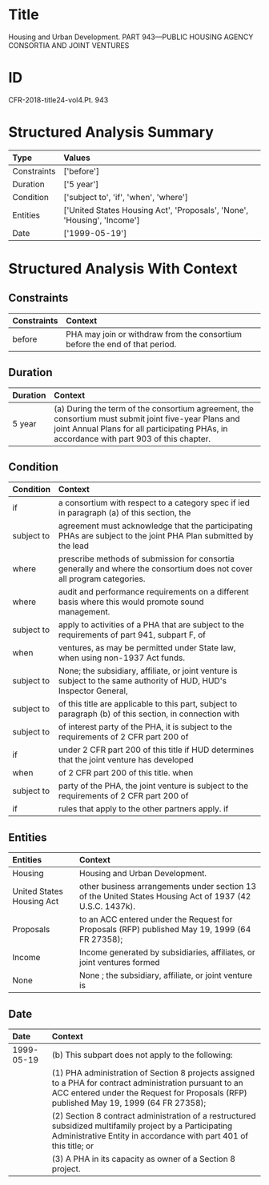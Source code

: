 # Title

 Housing and Urban Development. PART 943—PUBLIC HOUSING AGENCY CONSORTIA AND JOINT VENTURES


# ID

 CFR-2018-title24-vol4.Pt. 943


# Structured Analysis Summary

| Type        | Values                                                                  |
|:------------|:------------------------------------------------------------------------|
| Constraints | ['before']                                                              |
| Duration    | ['5 year']                                                              |
| Condition   | ['subject to', 'if', 'when', 'where']                                   |
| Entities    | ['United States Housing Act', 'Proposals', 'None', 'Housing', 'Income'] |
| Date        | ['1999-05-19']                                                          |


# Structured Analysis With Context

 


## Constraints

| Constraints   | Context                                                                      |
|:--------------|:-----------------------------------------------------------------------------|
| before        | PHA may join or withdraw from the consortium before  the end of that period. |


## Duration

| Duration   | Context                                                                                                                                                                                           |
|:-----------|:--------------------------------------------------------------------------------------------------------------------------------------------------------------------------------------------------|
| 5 year     | (a) During the term of the consortium agreement, the consortium must submit joint five-year Plans and joint Annual Plans for all participating PHAs, in accordance with part 903 of this chapter. |


## Condition

| Condition   | Context                                                                                                                  |
|:------------|:-------------------------------------------------------------------------------------------------------------------------|
| if          | a consortium with respect to a category spec if ied in paragraph (a) of this section, the                                |
| subject to  | agreement must acknowledge that the participating PHAs are subject to the joint PHA Plan submitted by the lead           |
| where       | prescribe methods of submission for consortia generally and where  the consortium does not cover all program categories. |
| where       | audit and performance requirements on a different basis where  this would promote sound management.                      |
| subject to  | apply to activities of a PHA that are subject to the requirements of part 941, subpart F, of                             |
| when        | ventures, as may be permitted under State law, when  using non-1937 Act funds.                                           |
| subject to  | None; the subsidiary, affiliate, or joint venture is  subject to the same authority of HUD, HUD's Inspector General,     |
| subject to  | of this title are applicable to this part, subject to paragraph (b) of this section, in connection with                  |
| subject to  | of interest party of the PHA, it is subject to the requirements of 2 CFR part 200 of                                     |
| if          | under 2 CFR part 200 of this title if HUD determines that the joint venture has developed                                |
| when        | of 2 CFR part 200 of this title. when                                                                                    |
| subject to  | party of the PHA, the joint venture is subject to the requirements of 2 CFR part 200 of                                  |
| if          | rules that apply to the other partners apply. if                                                                         |


## Entities

| Entities                  | Context                                                                                                   |
|:--------------------------|:----------------------------------------------------------------------------------------------------------|
| Housing                   | Housing  and Urban Development.                                                                           |
| United States Housing Act | other business arrangements under section 13 of the United States Housing Act  of 1937 (42 U.S.C. 1437k). |
| Proposals                 | to an ACC entered under the Request for Proposals (RFP) published May 19, 1999 (64 FR 27358);             |
| Income                    | Income generated by subsidiaries, affiliates, or joint ventures formed                                    |
| None                      | None ; the subsidiary, affiliate, or joint venture is                                                     |


## Date

| Date       | Context                                                                                                                                                                                                         |
|:-----------|:----------------------------------------------------------------------------------------------------------------------------------------------------------------------------------------------------------------|
| 1999-05-19 | (b) This subpart does not apply to the following:                                                                                                                                                               |
|            |               (1) PHA administration of Section 8 projects assigned to a PHA for contract administration pursuant to an ACC entered under the Request for Proposals (RFP) published May 19, 1999 (64 FR 27358); |
|            |               (2) Section 8 contract administration of a restructured subsidized multifamily project by a Participating Administrative Entity in accordance with part 401 of this title; or                     |
|            |               (3) A PHA in its capacity as owner of a Section 8 project.                                                                                                                                        |


